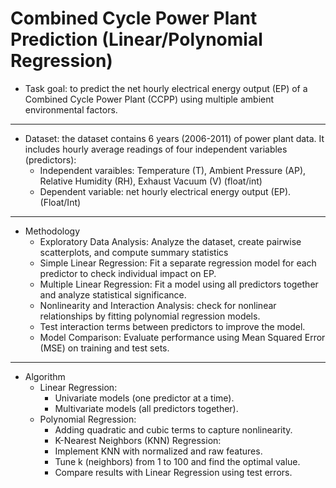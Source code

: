 
# Combined Cycle Power Plant Prediction (Linear/Polynomial Regression)
- Task goal: to predict the net hourly electrical energy output (EP) of a Combined Cycle Power Plant (CCPP) using multiple ambient environmental factors.
---
- Dataset: the dataset contains 6 years (2006-2011) of power plant data. It includes hourly average readings of four independent variables (predictors):
  - Independent varaibles: Temperature (T), Ambient Pressure (AP), Relative Humidity (RH), Exhaust Vacuum (V) (float/int)
  - Dependent variable: net hourly electrical energy output (EP). (Float/Int)
---
-  Methodology
    - Exploratory Data Analysis: Analyze the dataset, create pairwise scatterplots, and compute summary statistics
    - Simple Linear Regression: Fit a separate regression model for each predictor to check individual impact on EP.
    - Multiple Linear Regression: Fit a model using all predictors together and analyze statistical significance.
    - Nonlinearity and Interaction Analysis: check for nonlinear relationships by fitting polynomial regression models.
    - Test interaction terms between predictors to improve the model.
    - Model Comparison: Evaluate performance using Mean Squared Error (MSE) on training and test sets.
---
- Algorithm
  - Linear Regression:
    - Univariate models (one predictor at a time).
    - Multivariate models (all predictors together).
  - Polynomial Regression:
    - Adding quadratic and cubic terms to capture nonlinearity.
    - K-Nearest Neighbors (KNN) Regression:
    - Implement KNN with normalized and raw features.
    - Tune k (neighbors) from 1 to 100 and find the optimal value.
    - Compare results with Linear Regression using test errors.
